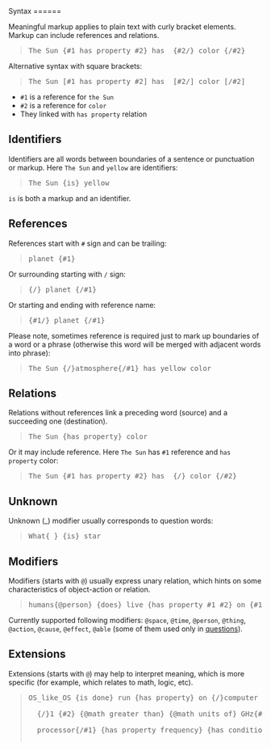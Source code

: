 <link rel="stylesheet" href="meaningful.css"/>Syntax
======

Meaningful markup applies to plain text with curly bracket elements. Markup can include references and relations.

> <pre>
> The Sun <span class="rel">{#1 has property #2}</span> has <span class="rel"> {#2/}</span> color <span class="rel">{/#2}</span>
> </pre>

Alternative syntax with square brackets:

> <pre>
> The Sun <span class="rel">[#1 has property #2]</span> has <span class="rel"> [#2/]</span> color <span class="rel">[/#2]</span>
> </pre>

* `#1` is a reference for `the Sun`
* `#2` is a reference for `color`
* They linked with `has property` relation

Identifiers
-----------

Identifiers are all words between boundaries of a sentence or punctuation or markup. Here `The Sun` and `yellow` are identifiers:

> <pre>
> The Sun <span class="rel">{is}</span> yellow
> </pre>

`is` is both a markup and an identifier.

References
----------

References start with `#` sign and can be trailing:

> <pre>
> planet <span class="rel">{#1}</span>
> </pre>

Or surrounding starting with `/` sign:

> <pre>
> <span class="rel">{/}</span> planet <span class="rel">{/#1}</span>
> </pre>

Or starting and ending with reference name:

> <pre>
> <span class="rel">{#1/}</span> planet <span class="rel">{/#1}</span>
> </pre>

Please note, sometimes reference is required just to mark up boundaries of a word or a phrase (otherwise this word will be merged with adjacent words into phrase):

> <pre>
> The Sun <span class="rel">{/}</span>atmosphere<span class="rel">{/#1}</span> has yellow color
> </pre>

Relations
---------

Relations without references link a preceding word (source) and a succeeding one (destination).

> <pre>
> The Sun <span class="rel">{has property}</span> color
> </pre>

Or it may include reference. Here `The Sun` has `#1` reference and `has property` color:

> <pre>
> The Sun <span class="rel">{#1 has property #2}</span> has <span class="rel"> {/}</span> color <span class="rel">{/#2}</span>
> </pre>

Unknown
-------

Unknown (_) modifier usually corresponds to question words:

> <pre>
> What<span class="rel">{_}</span> <span class="rel">{is}</span> star
> </pre>

Modifiers
---------

Modifiers (starts with `@`) usually express unary relation, which hints on some characteristics of object-action or relation.

> <pre>
> humans<span class="rel">{@person} {does}</span> live <span class="rel">{has property #1 #2}</span> on <span class="rel">{#1/}</span>Earth<span class="rel">{/#1 @space}</span> for <span class="rel">{#2/}</span>thousand years<span class="rel">{/#2 @time period}</span>
> </pre>

Currently supported following modifiers: `@space`, `@time`, `@person`, `@thing`, `@action`, `@cause`, `@effect`, `@able` (some of them used only in [questions](questions.md)).

Extensions
----------

Extensions (starts with `@`) may help to interpret meaning, which is more specific (for example, which relates to math, logic, etc).

> <pre>
> OS_like_OS <span class="rel">{is done}</span> run <span class="rel">{has property}</span> on <span class="rel">{/}</span>computer <span class="rel">{/#c has #1}</span> with <br/>
> 	<span class="indent"><span class="rel">{/}</span>1 <span class="rel">{#2} {@math greater than} {@math units of}</span> GHz<span class="rel">{#3}</span> or faster <span class="rel">{/}</span></span> <br/>
> 	<span class="indent">processor<span class="rel">{/#1} {has property frequency} {has condition #2}</span></span> <br/>
> </pre>